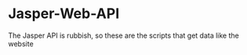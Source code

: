 # Jasper-Web-API
The Jasper API is rubbish, so these are the scripts that get data like the website
